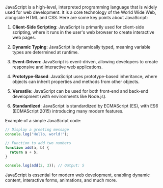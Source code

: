 JavaScript is a high-level, interpreted programming language that is widely used for web development. It is a core technology of the World Wide Web, alongside HTML and CSS. Here are some key points about JavaScript:

1. **Client-Side Scripting**: JavaScript is primarily used for client-side scripting, where it runs in the user's web browser to create interactive web pages.

2. **Dynamic Typing**: JavaScript is dynamically typed, meaning variable types are determined at runtime.

3. **Event-Driven**: JavaScript is event-driven, allowing developers to create responsive and interactive web applications.

4. **Prototype-Based**: JavaScript uses prototype-based inheritance, where objects can inherit properties and methods from other objects.

5. **Versatile**: JavaScript can be used for both front-end and back-end development (with environments like Node.js).

6. **Standardized**: JavaScript is standardized by ECMAScript (ES), with ES6 (ECMAScript 2015) introducing many modern features.

Example of a simple JavaScript code:
```javascript
// Display a greeting message
console.log("Hello, world!");

// Function to add two numbers
function add(a, b) {
  return a + b;
}

console.log(add(2, 3)); // Output: 5
```

JavaScript is essential for modern web development, enabling dynamic content, interactive forms, animations, and much more.